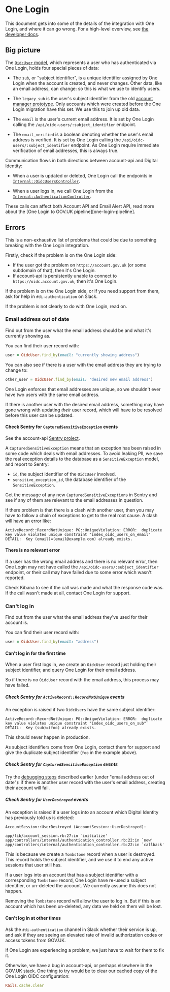 # One Login

This document gets into some of the details of the integration with
One Login, and where it can go wrong.  For a high-level
overview, see [the developer docs][].

[the developer docs]: https://docs.publishing.service.gov.uk/manual/govuk-account.html

## Big picture

The [`OidcUser` model][], which represents a user who has
authenticated via One Login, holds four special pieces of data:

- The `sub`, or "subject identifier", is a unique identifier assigned
  by One Login when the account is created, and never changes.
  Other data, like an email address, can change: so this is what we
  use to identify users.

- The `legacy_sub` is the user's subject identifier from the old
  [account manager prototype][].  Only accounts which were created
  before the One Login migration have this set.  We use this to
  join up old data.

- The `email` is the user's current email address.  It is set by
  One Login calling the `/api/oidc-users/:subject_identifier`
  endpoint.

- The `email_verified` is a boolean denoting whether the user's email
  address is verified.  It is set by One Login calling the
  `/api/oidc-users/:subject_identifier` endpoint.  As One Login
  require immediate verification of email addresses, this is always
  true.

Communication flows in both directions between account-api and Digital
Identity:

- When a user is updated or deleted, One Login call the
  endpoints in [`Internal::OidcUsersController`][].

- When a user logs in, we call One Login from the
  [`Internal::AuthenticationController`][].

These calls can affect both Account API and Email Alert API, read
more about the [One Login to GOV.UK pipeline][one-login-pipeline].

[`OidcUser` model]: https://github.com/alphagov/account-api/blob/main/app/models/oidc_user.rb
[`Internal::OidcUsersController`]: https://github.com/alphagov/account-api/blob/main/app/controllers/internal/oidc_users_controller.rb
[`Internal::AuthenticationController`]: https://github.com/alphagov/account-api/blob/main/app/controllers/internal/authentication_controller.rb
[account manager prototype]: https://github.com/alphagov/govuk-account-manager-prototype/
[One Login to GOV.UK pipeline]: /

## Errors

This is a non-exhaustive list of problems that could be due to
something breaking with the One Login integration.

Firstly, check if the problem is on the One Login side:

- If the user got the problem on `https://account.gov.uk` (or some
  subdomain of that), then it's One Login.
- If account-api is persistently unable to connect to
  `https://oidc.account.gov.uk`, then it's One Login.

If the problem is on the One Login side, or if you need support
from them, ask for help in `#di-authentication` on Slack.

If the problem is not clearly to do with One Login, read on.

### Email address out of date

Find out from the user what the email address should be and what it's
currently showing as.

You can find their user record with:

```ruby
user = OidcUser.find_by(email: "currently showing address")
```

You can also see if there is a user with the email address they are
trying to change to:

```ruby
other_user = OidcUser.find_by(email: "desired new email address")
```

One Login enforces that email addresses are unique, so we
shouldn't ever have two users with the same email address.

If there is another user with the desired email address, something may
have gone wrong with updating *their* user record, which will have to
be resolved before this user can be updated.

#### Check Sentry for `CapturedSensitiveException` events

<a name="captured-sensitive-exception"></a>

See the account-api [Sentry project][].

A `CapturedSensitiveException` means that an exception has been raised
in some code which deals with email addresses.  To avoid leaking PII,
we save the real exception details to the database as a
`SensitiveException` model, and report to Sentry:

- `id`, the subject identifier of the `OidcUser` involved.
- `sensitive_exception_id`, the database identifier of the `SensitiveException`.

Get the message of any new `CapturedSensitiveException`s in Sentry and
see if any of them are relevant to the email addresses in question.

If there problem is that there is a clash with another user, then you
may have to follow a chain of exceptions to get to the real root
cause.  A clash will have an error like:

```
ActiveRecord::RecordNotUnique: PG::UniqueViolation: ERROR:  duplicate key value violates unique constraint "index_oidc_users_on_email"
DETAIL:  Key (email)=(email@example.com) already exists.
```

[Sentry project]: https://sentry.io/organizations/govuk/issues/?project=5671868

#### There is no relevant error

If a user has the wrong email address and there is no relevant error,
then One Login may not have called the
`/api/oidc-users/:subject_identifier` endpoint, or their call may have
failed due to some error which wasn't reported.

Check Kibana to see if the call was made and what the response code
was.  If the call wasn't made at all, contact One Login for
support.

### Can't log in

Find out from the user what the email address they've used for their
account is.

You can find their user record with:

```ruby
user = OidcUser.find_by(email: "address")
```

#### Can't log in for the first time

When a user first logs in, we create an `OidcUser` record just holding
their subject identifier, and query One Login for their email
address.

So if there is no `OidcUser` record with the email address, this
process may have failed.

##### Check Sentry for `ActiveRecord::RecordNotUnique` events

An exception is raised if two `OidcUsers` have the same subject
identifier:

```
ActiveRecord::RecordNotUnique: PG::UniqueViolation: ERROR:  duplicate key value violates unique constraint "index_oidc_users_on_sub"`
DETAIL:  Key (sub)=(foo) already exists.
```

This should never happen in production.

As subject identifiers come from One Login, contact them for
support and give the duplicate subject identifier (`foo` in the
example above).

##### Check Sentry for `CapturedSensitiveException` events

Try the [debugging steps](#captured-sensitive-exception) described
earlier (under "email address out of date"): if there is another user
record with the user's email address, creating their account will
fail.

##### Check Sentry for `UserDestroyed` events

An exception is raised if a user logs into an account which Digital
Identity has previously told us is deleted:

```
AccountSession::UserDestroyed (AccountSession::UserDestroyed):

app/lib/account_session.rb:27:in `initialize'
app/controllers/internal/authentication_controller.rb:22:in `new'
app/controllers/internal/authentication_controller.rb:22:in `callback'
```

This is because we create a `Tombstone` record when a user is
destroyed.  This record holds the subject identifier, and we use it to
end any active sessions that user still has.

If a user logs into an account that has a subject identifier with a
corresponding `Tombstone` record, One Login have re-used a
subject identifier, or un-deleted the account.  We currently assume
this does not happen.

Removing the `Tombstone` record will allow the user to log in.  But if
this is an account which has been un-deleted, any data we held on them
will be lost.

#### Can't log in at other times

Ask the `#di-authentication` channel in Slack whether their service is
up, and ask if they are seeing an elevated rate of invalid
authorization codes or access tokens from GOV.UK.

If One Login are experiencing a problem, we just have to wait
for them to fix it.

Otherwise, we have a bug in account-api, or perhaps elsewhere in the
GOV.UK stack.  One thing to try would be to clear our cached copy of
the One Login OIDC configuration:

```ruby
Rails.cache.clear
```
